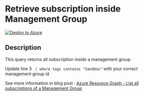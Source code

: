 # Retrieve subscription inside Management Group

[![Deploy to Azure](https://aka.ms/deploytoazurebutton)](https://portal.azure.com/#create/Microsoft.Template/uri/https%3A%2F%2Fraw.githubusercontent.com%2Fwilfriedwoivre%2Fazure-resource-graph-queries%2Fmaster%2Fqueries%2Fsubscriptions%2Fsubscription-inside-specific-management-group%2Fazuredeploy.json)

## Description

This query returns all subscription inside a management group

Update line 3 ` | where tags contains "Sandbox"` with your correct management group id 

See more information in blog post : [Azure Resource Graph - List all subscriptions of a Management Group](https://woivre.com/blog/2020/04/azure-resource-graph-list-all-subscriptions-of-a-management-group)
